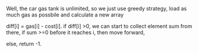 
Well, the car gas tank is unlimited, so we just use greedy strategy, load as much gas as possbile and calculate a new array

diff[i] = gas[i] - cost[i].
if diff[i] >0, we can start to collect element sum from there, if sum >=0 before it reaches i, then move forward,

else, return -1.

